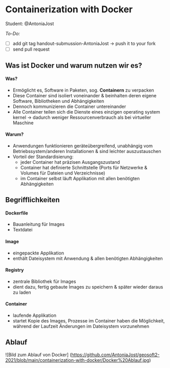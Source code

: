 # Containerization with Docker

Student: @AntoniaJost

*To-Do:*
- [ ] add git tag handout-submussion-AntoniaJost -> push it to your fork
- [ ] send pull request

## Was ist Docker und warum nutzen wir es?
#### Was?
- Ermöglicht es, Software in Paketen, sog. **Containern** zu verpacken
- Diese Container sind isoliert voneinander & beinhalten deren eigene Software, Bibliotheken und Abhängigkeiten
- Dennoch kommunizieren die Container untereinander 
- Alle Container teilen sich die Dienste eines einzigen operating system kernel -> dadurch weniger Ressourcenverbrauch als bei virtueller Maschine

####  Warum?
- Anwendungen funktionieren geräteübergreifend, unabhängig vom Betriebssystem/anderen Installationen & sind leichter auszustauschen
- Vorteil der Standardisierung:
    - jeder Container hat präzisen Ausgangszustand
    - Container hat definierte Schnittstelle (Ports für Netzwerke & Volumes für Dateien und Verzeichnisse)
    - im Container selbst läuft Applikation mit allen benötigten Abhängigkeiten

## Begrifflichkeiten

#### Dockerfile
- Bauanleitung für Images 
- Textdatei
#### Image
- eingepackte Applikation
- enthält Dateisystem mit Anwendung & allen benötigten Abhängigkeiten
#### Registry
- zentrale Bibliothek für Images
- dient dazu, fertig gebaute Images zu speichern & später wieder daraus zu laden
#### Container
- laufende Applikation
- startet Kopie des Images, Prozesse im Container haben die Möglichkeit, während der Laufzeit Änderungen im Dateisystem vorzunehmen

## Ablauf
![Bild zum Ablauf von Docker] (https://github.com/AntoniaJost/geosoft2-2021/blob/main/containerization-with-docker/Docker%20Ablauf.jpg)
